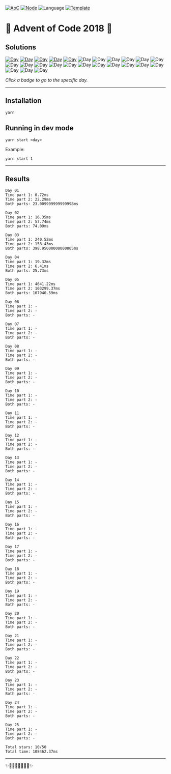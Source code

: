 <!-- Entries between SOLUTIONS and RESULTS tags are auto-generated -->

[![AoC](https://badgen.net/badge/AoC/2018/blue)](https://adventofcode.com/2018)
[![Node](https://badgen.net/badge/Node/v16.0.0+/blue)](https://nodejs.org/en/download/)
![Language](https://badgen.net/badge/Language/TypeScript/blue)
[![Template](https://badgen.net/badge/Template/aocrunner/blue)](https://github.com/caderek/aocrunner)

# 🎄 Advent of Code 2018 🎄

## Solutions

<!--SOLUTIONS-->

[![Day](https://badgen.net/badge/01/%E2%98%85%E2%98%85/green)](src/day01)
[![Day](https://badgen.net/badge/02/%E2%98%85%E2%98%85/green)](src/day02)
[![Day](https://badgen.net/badge/03/%E2%98%85%E2%98%85/green)](src/day03)
[![Day](https://badgen.net/badge/04/%E2%98%85%E2%98%85/green)](src/day04)
[![Day](https://badgen.net/badge/05/%E2%98%85%E2%98%85/green)](src/day05)
![Day](https://badgen.net/badge/06/%E2%98%86%E2%98%86/gray)
![Day](https://badgen.net/badge/07/%E2%98%86%E2%98%86/gray)
![Day](https://badgen.net/badge/08/%E2%98%86%E2%98%86/gray)
![Day](https://badgen.net/badge/09/%E2%98%86%E2%98%86/gray)
![Day](https://badgen.net/badge/10/%E2%98%86%E2%98%86/gray)
![Day](https://badgen.net/badge/11/%E2%98%86%E2%98%86/gray)
![Day](https://badgen.net/badge/12/%E2%98%86%E2%98%86/gray)
![Day](https://badgen.net/badge/13/%E2%98%86%E2%98%86/gray)
![Day](https://badgen.net/badge/14/%E2%98%86%E2%98%86/gray)
![Day](https://badgen.net/badge/15/%E2%98%86%E2%98%86/gray)
![Day](https://badgen.net/badge/16/%E2%98%86%E2%98%86/gray)
![Day](https://badgen.net/badge/17/%E2%98%86%E2%98%86/gray)
![Day](https://badgen.net/badge/18/%E2%98%86%E2%98%86/gray)
![Day](https://badgen.net/badge/19/%E2%98%86%E2%98%86/gray)
![Day](https://badgen.net/badge/20/%E2%98%86%E2%98%86/gray)
![Day](https://badgen.net/badge/21/%E2%98%86%E2%98%86/gray)
![Day](https://badgen.net/badge/22/%E2%98%86%E2%98%86/gray)
![Day](https://badgen.net/badge/23/%E2%98%86%E2%98%86/gray)
![Day](https://badgen.net/badge/24/%E2%98%86%E2%98%86/gray)
![Day](https://badgen.net/badge/25/%E2%98%86%E2%98%86/gray)

<!--/SOLUTIONS-->

_Click a badge to go to the specific day._

---

## Installation

```
yarn
```

## Running in dev mode

```
yarn start <day>
```

Example:

```
yarn start 1
```

---

## Results

<!--RESULTS-->

```
Day 01
Time part 1: 0.72ms
Time part 2: 22.29ms
Both parts: 23.009999999999998ms
```


```
Day 02
Time part 1: 16.35ms
Time part 2: 57.74ms
Both parts: 74.09ms
```


```
Day 03
Time part 1: 240.52ms
Time part 2: 158.43ms
Both parts: 398.95000000000005ms
```


```
Day 04
Time part 1: 19.32ms
Time part 2: 6.41ms
Both parts: 25.73ms
```


```
Day 05
Time part 1: 4641.22ms
Time part 2: 103299.37ms
Both parts: 107940.59ms
```


```
Day 06
Time part 1: -
Time part 2: -
Both parts: -
```


```
Day 07
Time part 1: -
Time part 2: -
Both parts: -
```


```
Day 08
Time part 1: -
Time part 2: -
Both parts: -
```


```
Day 09
Time part 1: -
Time part 2: -
Both parts: -
```


```
Day 10
Time part 1: -
Time part 2: -
Both parts: -
```


```
Day 11
Time part 1: -
Time part 2: -
Both parts: -
```


```
Day 12
Time part 1: -
Time part 2: -
Both parts: -
```


```
Day 13
Time part 1: -
Time part 2: -
Both parts: -
```


```
Day 14
Time part 1: -
Time part 2: -
Both parts: -
```


```
Day 15
Time part 1: -
Time part 2: -
Both parts: -
```


```
Day 16
Time part 1: -
Time part 2: -
Both parts: -
```


```
Day 17
Time part 1: -
Time part 2: -
Both parts: -
```


```
Day 18
Time part 1: -
Time part 2: -
Both parts: -
```


```
Day 19
Time part 1: -
Time part 2: -
Both parts: -
```


```
Day 20
Time part 1: -
Time part 2: -
Both parts: -
```


```
Day 21
Time part 1: -
Time part 2: -
Both parts: -
```


```
Day 22
Time part 1: -
Time part 2: -
Both parts: -
```


```
Day 23
Time part 1: -
Time part 2: -
Both parts: -
```


```
Day 24
Time part 1: -
Time part 2: -
Both parts: -
```


```
Day 25
Time part 1: -
Time part 2: -
Both parts: -
```


```
Total stars: 10/50
Total time: 108462.37ms
```


<!--/RESULTS-->

---

✨🎄🎁🎄🎅🎄🎁🎄✨
